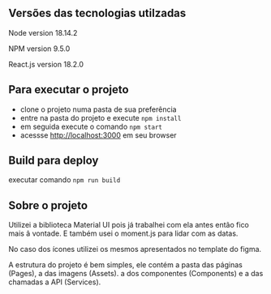 ## Versões das tecnologias utilzadas

Node version 18.14.2

NPM version 9.5.0

React.js version 18.2.0

## Para executar o projeto

 - clone o projeto numa pasta de sua preferência
 - entre na pasta do projeto e execute  `npm install`
 - em seguida execute o comando `npm start`
 - acessse [http://localhost:3000](http://localhost:3000) em seu browser

## Build para deploy

executar comando `npm run build`

## Sobre o projeto

Utilizei a biblioteca Material UI pois já trabalhei com ela antes então fico mais â vontade. E também usei o moment.js para lidar com as datas.

No caso dos ícones utilizei os mesmos apresentados no template do figma.

A estrutura do projeto é bem simples, ele contém a pasta das páginas (Pages), a das imagens (Assets). a dos componentes (Components) e a das chamadas a API (Services).

